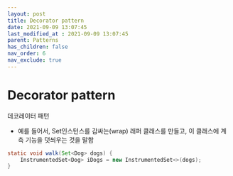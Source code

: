 ```yaml
---
layout: post
title: Decorator pattern
date: 2021-09-09 13:07:45
last_modified_at : 2021-09-09 13:07:45
parent: Patterns
has_children: false
nav_order: 6
nav_exclude: true
---
```


# Decorator pattern

데코레이터 패턴

- 예를 들어서, Set인스턴스를 감싸는(wrap) 래퍼 클래스를 만들고, 이 클래스에 계측 기능을 덧씌우는 것을 말함

```java
static void walk(Set<Dog> dogs) {
	InstrumentedSet<Dog> iDogs = new InstrumentedSet<>(dogs);
}
```
